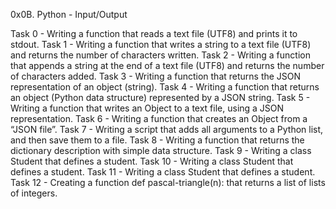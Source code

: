 0x0B. Python - Input/Output

Task 0 - Writing a function that reads a text file (UTF8) and prints it to stdout.
Task 1 - Writing a function that writes a string to a text file (UTF8) and returns the number of characters written.
Task 2 - Writing a function that appends a string at the end of a text file (UTF8) and returns the number of characters added.
Task 3 - Writing a function that returns the JSON representation of an object (string).
Task 4 - Writing a function that returns an object (Python data structure) represented by a JSON string.
Task 5 - Writing a function that writes an Object to a text file, using a JSON representation.
Task 6 - Writing a function that creates an Object from a “JSON file”.
Task 7 - Writing a script that adds all arguments to a Python list, and then save them to a file.
Task 8 - Writing a function that returns the dictionary description with simple data structure.
Task 9 - Writing a class Student that defines a student.
Task 10 - Writing a class Student that defines a student.
Task 11 - Writing a class Student that defines a student.
Task 12 - Creating a function def pascal-triangle(n): that returns a list of lists of integers.

